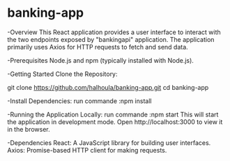 # banking-app
-Overview
This React application provides a user interface to interact with the two endpoints exposed by "bankingapi" application. The application primarily uses Axios for HTTP requests to fetch and send data.

-Prerequisites
Node.js and npm (typically installed with Node.js).

-Getting Started
Clone the Repository:

git clone https://github.com/halhoula/banking-app.git
cd banking-app

-Install Dependencies:
run commande :npm install

-Running the Application Locally:
run commande :npm start
This will start the application in development mode. Open http://localhost:3000 to view it in the browser.

-Dependencies
React: A JavaScript library for building user interfaces.
Axios: Promise-based HTTP client for making requests.
